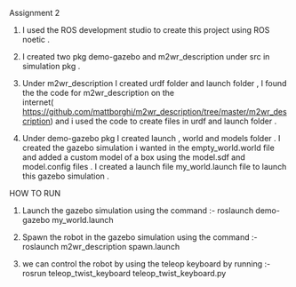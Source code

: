 Assignment 2 

1. I used the ROS development studio to create this project using ROS noetic .

2. I created two pkg demo-gazebo and m2wr_description under src in simulation pkg .

3. Under m2wr_description I created urdf folder and launch folder , I found the the code for m2wr_description on the  
   internet( https://github.com/mattborghi/m2wr_description/tree/master/m2wr_description) and i used the code to create files in 
   urdf and launch folder .
   
4. Under demo-gazebo pkg I created launch , world and models folder . I created the gazebo simulation i wanted in the empty_world.world file
   and added a custom model of a box using the model.sdf and model.config files . I created a launch file my_world.launch file to launch 
   this gazebo simulation .
   
   
HOW TO RUN

1. Launch the gazebo simulation using the command :-  roslaunch demo-gazebo my_world.launch

2. Spawn the robot in the gazebo simulation using the command :- roslaunch m2wr_description spawn.launch

3. we can control the robot by using the teleop keyboard by running :- rosrun teleop_twist_keyboard teleop_twist_keyboard.py 
